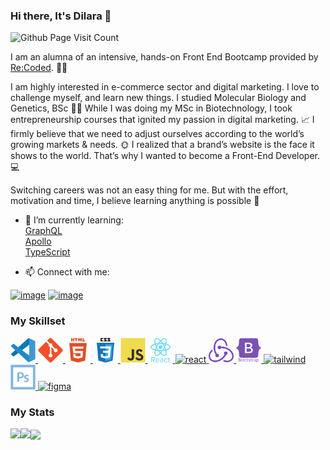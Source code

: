 ### Hi there, It's Dilara 👋
![Github Page Visit Count](https://komarev.com/ghpvc/?username=DKatuk)

I am an alumna of an intensive, hands-on Front End Bootcamp provided by <a href="https://www.re-coded.com/" target="_blank">Re:Coded</a>. 👩‍💻 

I am highly interested in e-commerce sector and digital marketing. I love to challenge myself, and learn new things. I studied Molecular Biology and Genetics, BSc 👩‍⚕️ While I was doing my MSc in Biotechnology, I took entrepreneurship courses that ignited my passion in digital marketing. 📈 I firmly believe that we need to adjust ourselves according to the world’s growing markets & needs. 🌞 I realized that a brand’s website is the face it shows to the world. That’s why I wanted to become a Front-End Developer. 💻 

Switching careers was not an easy thing for me. But with the effort, motivation and time, I believe learning anything is possible 🚀 


- 🌱 I’m currently learning: </br>
<a href="https://graphql.org/" target="_blank">GraphQL</a></br>
<a href="https://www.apollographql.com/" target="_blank">Apollo</a></br>
<a href="https://www.typescriptlang.org/" target="_blank">TypeScript</a></br>

- 📫 Connect with me: 
<div align:"center">

[![image](https://img.shields.io/badge/Gmail-D14836?style=for-the-badge&logo=gmail&logoColor=white)](mailto:dilarakatuk@gmail.com)
[![image](https://img.shields.io/badge/LinkedIn-0077B5?style=for-the-badge&logo=linkedin&logoColor=white)](https://www.linkedin.com/in/dilara-katuk/)
</div>

### My Skillset 
<div>
  <a href="https://code.visualstudio.com/" target="_blank">
    <img src="https://raw.githubusercontent.com/devicons/devicon/master/icons/vscode/vscode-original.svg" alt="vscode" width="40" height="40"/>
  </a>
  <a href="https://git-scm.com/" target="_blank"> 
    <img src="https://raw.githubusercontent.com/devicons/devicon/master/icons/git/git-original.svg" alt="git" width="40" height="40"/> 
  </a>
  <a href="https://www.w3.org/html/" target="_blank"> 
    <img src="https://raw.githubusercontent.com/devicons/devicon/master/icons/html5/html5-plain-wordmark.svg" alt="html5" width="40" height="40"/> 
  </a>
  <a href="https://www.w3schools.com/css/" target="_blank" rel="noreferrer">
    <img src="https://raw.githubusercontent.com/devicons/devicon/master/icons/css3/css3-original-wordmark.svg" alt="css3" width="40" height="40"/>
  </a> 
  <a href="https://www.javascript.com/" target="_blank"> 
    <img src="https://raw.githubusercontent.com/devicons/devicon/master/icons/javascript/javascript-original.svg" alt="javascript" width="40" height="40"/> 
  </a>
   <a href="https://reactjs.org/" target="_blank">
    <img src="https://raw.githubusercontent.com/devicons/devicon/master/icons/react/react-original-wordmark.svg" alt="react" width="40" height="40"/>
  </a>
  <a href="https://nextjs.org/" target="_blank">
    <img src="https://upload.wikimedia.org/wikipedia/commons/thumb/8/8e/Nextjs-logo.svg/207px-Nextjs-logo.svg.png" alt="react" width="60" height="40"/>
  </a>
   <a href="https://redux.js.org" target="_blank">
    <img src="https://raw.githubusercontent.com/devicons/devicon/master/icons/redux/redux-original.svg" alt="redux" width="40" height="40"/>
  </a>
   <a href="https://getbootstrap.com" target="_blank">
    <img src="https://raw.githubusercontent.com/devicons/devicon/master/icons/bootstrap/bootstrap-plain-wordmark.svg" alt="bootstrap" width="40" height="40"/>
  </a>
  <a href="https://tailwindcss.com/" target="_blank" rel="noreferrer">
    <img src="https://www.vectorlogo.zone/logos/tailwindcss/tailwindcss-icon.svg" alt="tailwind" width="40" height="40"/>
  </a>
  <a href="https://www.photoshop.com/en" target="_blank">
    <img src="https://raw.githubusercontent.com/devicons/devicon/master/icons/photoshop/photoshop-line.svg" alt="photoshop" width="40" height="40"/>
  </a>
  <a href="https://www.figma.com/" target="_blank">
  <img src="https://www.vectorlogo.zone/logos/figma/figma-icon.svg" alt="figma" width="40" height="40"/> 
  </a>
</div>

### My Stats
<a href="#">
  <img align="left" src="https://github-readme-stats.vercel.app/api?username=dkatuk&show_icons=true&count_private=true&theme=dark&hide_border=true" />
</a> 
<a href="#"><img align="left" src="http://github-readme-streak-stats.herokuapp.com?user=dkatuk&theme=dark&date_format=M%20j%5B%2C%20Y%5D&hide_border=true"></a>
<a href="#">
  <img align="center" src="https://github-readme-stats.vercel.app/api/top-langs/?username=dkatuk&layout=compact&,html&langs_count=3&theme=dark"/>
</a>

<!--
**DKatuk/DKatuk** is a ✨ _special_ ✨ repository because its `README.md` (this file) appears on your GitHub profile.

Here are some ideas to get you started:

- 🔭 I’m currently working on ...
- 🌱 I’m currently learning ...
- 👯 I’m looking to collaborate on ...
- 🤔 I’m looking for help with ...
- 💬 Ask me about ...
- 📫 How to reach me: ...
- 😄 Pronouns: ...
- ⚡ Fun fact: ...
-->

